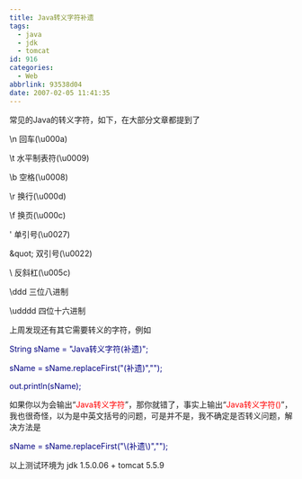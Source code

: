 ```yaml
---
title: Java转义字符补遗
tags:
  - java
  - jdk
  - tomcat
id: 916
categories:
  - Web
abbrlink: 93538d04
date: 2007-02-05 11:41:35
---
```


常见的Java的转义字符，如下，在大部分文章都提到了

\n 回车(\u000a) 

\t 水平制表符(\u0009) 

\b 空格(\u0008) 

\r 换行(\u000d) 

\f 换页(\u000c) 

\' 单引号(\u0027) 

\&quot; 双引号(\u0022) 

\\ 反斜杠(\u005c) 

\ddd 三位八进制 

\udddd 四位十六进制

上周发现还有其它需要转义的字符，例如

<font color="#ff6600"><font color="#000080">String sName = &quot;Java转义字符(补遗)&quot;;

sName = sName.replaceFirst(&quot;(补遗)&quot;,&quot;&quot;);

out.println(sName);</font>

</font>

如果你以为会输出&ldquo;<font color="#ff0000">Java转义字符</font>&rdquo;，那你就错了，事实上输出&ldquo;<font color="#ff0000">Java转义字符()</font>&rdquo;，我也很奇怪，以为是中英文括号的问题，可是并不是，我不确定是否转义问题，解决方法是

<font color="#000080">sName = sName.replaceFirst(&quot;\\(补遗\\)&quot;,&quot;&quot;);</font>

以上测试环境为 jdk 1.5.0.06 + tomcat 5.5.9